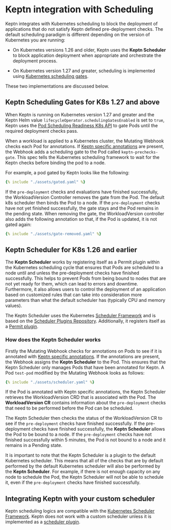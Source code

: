 # Keptn integration with Scheduling

Keptn integrates with Kubernetes scheduling to block
the deployment of applications that do not satisfy Keptn defined pre-deployment checks.
The default scheduling paradigm is different
depending on the version of Kubernetes you are running:

* On Kubernetes versions 1.26 and older,
  Keptn uses the **Keptn Scheduler** to block application deployment when appropriate
  and orchestrate the deployment process.

* On Kubernetes version 1.27 and greater,
  scheduling is implemented using
  [Kubernetes scheduling gates](https://kubernetes.io/docs/concepts/scheduling-eviction/pod-scheduling-readiness/).

These two implementations are discussed below.

## Keptn Scheduling Gates for K8s 1.27 and above

When Keptn is running on Kubernetes version 1.27 and greater
and the Keptn Helm value `lifecycleOperator.schedulingGatesEnabled` is set to `true`,
Keptn uses the
[Pod Scheduling Readiness K8s API](https://kubernetes.io/docs/concepts/scheduling-eviction/pod-scheduling-readiness)
to gate Pods until the required deployment checks pass.

When a workload is applied to a Kubernetes cluster,
the Mutating Webhook checks each Pod for annotations.
If
[Keptn specific annotations](../guides/integrate.md#basic-annotations)
are present,
the Webhook adds a scheduling gate to the Pod called `keptn-prechecks-gate`.
This spec tells the Kubernetes scheduling framework
to wait for the Keptn checks before binding the pod to a node.

For example, a pod gated by Keptn looks like the following:

```yaml
{% include "./assets/gated.yaml" %}
```

If the `pre-deployment` checks and evaluations have finished successfully,
the WorkloadVersion Controller removes the gate from the Pod.
The default k8s scheduler then binds the Pod to a node.
If the `pre-deployment` checks have not yet finished successfully,
the gate stays and the Pod remains in the pending state.
When removing the gate,
the WorkloadVersion controller also adds the following annotation so that,
if the Pod is updated, it is not gated again:

```yaml
{% include "./assets/gate-removed.yaml" %}
```

## Keptn Scheduler for K8s 1.26 and earlier

The **Keptn Scheduler** works by registering itself as a Permit plugin within the Kubernetes
scheduling cycle that ensures that Pods are scheduled to a node until and unless the
pre-deployment checks have finished successfully.
This helps to prevent Pods from being bound to nodes that are not yet ready for them,
which can lead to errors and downtime.
Furthermore, it also allows users to control the deployment of an application based on
customized rules that can take into consideration more parameters than what the default
scheduler has (typically CPU and memory values).

The Keptn Scheduler uses the Kubernetes
[Scheduler Framework](https://kubernetes.io/docs/concepts/scheduling-eviction/scheduling-framework/) and is based on the
[Scheduler Plugins Repository](https://github.com/kubernetes-sigs/scheduler-plugins/tree/master).
Additionally, it registers itself as
a [Permit plugin](https://kubernetes.io/docs/concepts/scheduling-eviction/scheduling-framework/#permit).

### How does the Keptn Scheduler works

Firstly the Mutating Webhook checks for annotations on Pods to see if it is annotated with
[Keptn specific annotations](../guides/integrate.md#basic-annotations).
If the annotations are present, the Webhook assigns the **Keptn Scheduler** to the Pod.
This ensures that the Keptn Scheduler only manages Pods that have been annotated for Keptn.
A Pod `test-pod` modified by the Mutating Webhook looks as follows:

```yaml
{% include "./assets/scheduler.yaml" %}
```

If the Pod is annotated with Keptn specific annotations, the Keptn Scheduler retrieves
the WorkloadVersion CRD that is associated with the Pod.
The **WorkloadVersion CR** contains information about the `pre-deployment` checks that
need to be performed before the Pod can be scheduled.

The Keptn Scheduler then checks the status of the WorkloadVersion CR to see
if the `pre-deployment` checks have finished successfully.
If the pre-deployment checks have finished successfully, the **Keptn Scheduler** allows
the Pod to be bound to a node.
If the `pre-deployment` checks have not finished successfully within 5 minutes,
the Pod is not bound to a node and it remains in a Pending state.

It is important to note that the Keptn Scheduler is a plugin to the default Kubernetes scheduler.
This means that all of the checks that are by default performed by the default Kubernetes scheduler
will also be performed by the **Keptn Scheduler**.
For example, if there is not enough capacity on any node to schedule the Pod,
the Keptn Scheduler will not be able to schedule it, even if the `pre-deployment`
checks have finished successfully.

## Integrating Keptn with your custom scheduler

Keptn scheduling logics are compatible with
the [Kubernetes Scheduler Framework](https://kubernetes.io/docs/concepts/scheduling-eviction/scheduling-framework/).
Keptn does not work with a custom scheduler unless it is implemented as
a [scheduler plugin](https://kubernetes.io/docs/concepts/scheduling-eviction/scheduling-framework/#plugin-configuration).

